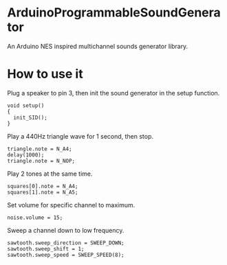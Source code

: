 # ArduinoProgrammableSoundGenerator
An Arduino NES inspired multichannel sounds generator library.
# How to use it
Plug a speaker to pin 3, then init the sound generator in the setup function.
```
void setup()
{
  init_SID();
}
```
Play a 440Hz triangle wave for 1 second, then stop.
```
triangle.note = N_A4;
delay(1000);
triangle.note = N_NOP;
```
Play 2 tones at the same time.
```
squares[0].note = N_A4;
squares[1].note = N_A5;
```
Set volume for specific channel to maximum.
```
noise.volume = 15;
```
Sweep a channel down to low frequency.
```
sawtooth.sweep_direction = SWEEP_DOWN;
sawtooth.sweep_shift = 1;
sawtooth.sweep_speed = SWEEP_SPEED(8);
```